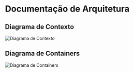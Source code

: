 # Documentação de Arquitetura

## Diagrama de Contexto

![Diagrama de Contexto](./output/context.png)

## Diagrama de Containers

![Diagrama de Containers](./output/containers.png)

